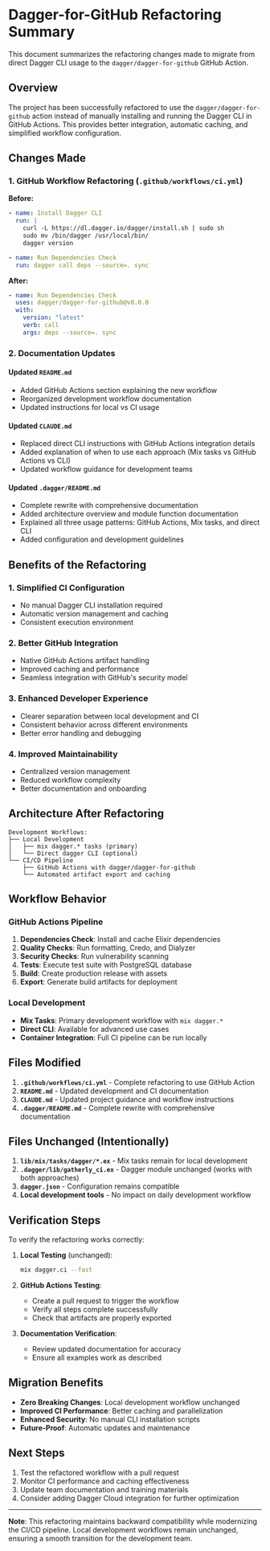 # Dagger-for-GitHub Refactoring Summary

This document summarizes the refactoring changes made to migrate from direct Dagger CLI usage to the `dagger/dagger-for-github` GitHub Action.

## Overview

The project has been successfully refactored to use the `dagger/dagger-for-github` action instead of manually installing and running the Dagger CLI in GitHub Actions. This provides better integration, automatic caching, and simplified workflow configuration.

## Changes Made

### 1. GitHub Workflow Refactoring (`.github/workflows/ci.yml`)

**Before:**
```yaml
- name: Install Dagger CLI
  run: |
    curl -L https://dl.dagger.io/dagger/install.sh | sudo sh
    sudo mv /bin/dagger /usr/local/bin/
    dagger version

- name: Run Dependencies Check
  run: dagger call deps --source=. sync
```

**After:**
```yaml
- name: Run Dependencies Check
  uses: dagger/dagger-for-github@v8.0.0
  with:
    version: "latest"
    verb: call
    args: deps --source=. sync
```

### 2. Documentation Updates

#### Updated `README.md`
- Added GitHub Actions section explaining the new workflow
- Reorganized development workflow documentation
- Updated instructions for local vs CI usage

#### Updated `CLAUDE.md`
- Replaced direct CLI instructions with GitHub Actions integration details
- Added explanation of when to use each approach (Mix tasks vs GitHub Actions vs CLI)
- Updated workflow guidance for development teams

#### Updated `.dagger/README.md`
- Complete rewrite with comprehensive documentation
- Added architecture overview and module function documentation
- Explained all three usage patterns: GitHub Actions, Mix tasks, and direct CLI
- Added configuration and development guidelines

## Benefits of the Refactoring

### 1. **Simplified CI Configuration**
- No manual Dagger CLI installation required
- Automatic version management and caching
- Consistent execution environment

### 2. **Better GitHub Integration**
- Native GitHub Actions artifact handling
- Improved caching and performance
- Seamless integration with GitHub's security model

### 3. **Enhanced Developer Experience**
- Clearer separation between local development and CI
- Consistent behavior across different environments
- Better error handling and debugging

### 4. **Improved Maintainability**
- Centralized version management
- Reduced workflow complexity
- Better documentation and onboarding

## Architecture After Refactoring

```
Development Workflows:
├── Local Development
│   ├── mix dagger.* tasks (primary)
│   └── Direct dagger CLI (optional)
└── CI/CD Pipeline
    ├── GitHub Actions with dagger/dagger-for-github
    └── Automated artifact export and caching
```

## Workflow Behavior

### GitHub Actions Pipeline
1. **Dependencies Check**: Install and cache Elixir dependencies
2. **Quality Checks**: Run formatting, Credo, and Dialyzer
3. **Security Checks**: Run vulnerability scanning
4. **Tests**: Execute test suite with PostgreSQL database
5. **Build**: Create production release with assets
6. **Export**: Generate build artifacts for deployment

### Local Development
- **Mix Tasks**: Primary development workflow with `mix dagger.*`
- **Direct CLI**: Available for advanced use cases
- **Container Integration**: Full CI pipeline can be run locally

## Files Modified

1. **`.github/workflows/ci.yml`** - Complete refactoring to use GitHub Action
2. **`README.md`** - Updated development and CI documentation
3. **`CLAUDE.md`** - Updated project guidance and workflow instructions
4. **`.dagger/README.md`** - Complete rewrite with comprehensive documentation

## Files Unchanged (Intentionally)

1. **`lib/mix/tasks/dagger/*.ex`** - Mix tasks remain for local development
2. **`.dagger/lib/gatherly_ci.ex`** - Dagger module unchanged (works with both approaches)
3. **`dagger.json`** - Configuration remains compatible
4. **Local development tools** - No impact on daily development workflow

## Verification Steps

To verify the refactoring works correctly:

1. **Local Testing** (unchanged):
   ```bash
   mix dagger.ci --fast
   ```

2. **GitHub Actions Testing**:
   - Create a pull request to trigger the workflow
   - Verify all steps complete successfully
   - Check that artifacts are properly exported

3. **Documentation Verification**:
   - Review updated documentation for accuracy
   - Ensure all examples work as described

## Migration Benefits

- **Zero Breaking Changes**: Local development workflow unchanged
- **Improved CI Performance**: Better caching and parallelization
- **Enhanced Security**: No manual CLI installation scripts
- **Future-Proof**: Automatic updates and maintenance

## Next Steps

1. Test the refactored workflow with a pull request
2. Monitor CI performance and caching effectiveness
3. Update team documentation and training materials
4. Consider adding Dagger Cloud integration for further optimization

---

**Note**: This refactoring maintains backward compatibility while modernizing the CI/CD pipeline. Local development workflows remain unchanged, ensuring a smooth transition for the development team.